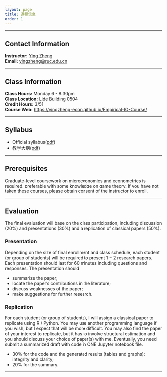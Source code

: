 ```yaml
---
layout: page
title: 课程信息
order: 1
---
```

***

## Contact Information
**Instructor:** [Ying Zheng](https://yingzheng-econ.github.io)  
**Email:** [yingzheng@ruc.edu.cn](mailto:yingzheng@ruc.edu.cn)

***

## Class Information
**Class Hours:** Monday 6 - 8:30pm  
**Class Location:** Lide Building 0504  
**Credit Hours:** 3/51  
**Course Web:** https://yingzheng-econ.github.io/Empirical-IO-Course/

***

## Syllabus
- Official syllabus([pdf](/Empirical-IO-Course/Syllabus-EIO-RUC-2022-Fall-EN.pdf))
- 教学大纲([pdf](/Empirical-IO-Course/Syllabus-EIO-RUC-2022-Fall-CN.pdf))

***

## Prerequisites  
Graduate-level coursework on microeconomics and econometrics is required, preferable with some knowledge on game theory. If you have not taken these courses, please obtain consent of the instructor to enroll.

***

## Evaluation  
The final evaluation will base on the class participation, including discussion (20%) and presentations (30%) and a replication of classical papers (50%).

### Presentation
Depending on the size of final enrollment and class schedule, each student (or group of students) will be required to present 1 − 2 research papers. Each presentation should last for 60 minutes including questions and responses. The presentation should
- summarize the paper;  
- locate the paper’s contributions in the literature;
- discuss weaknesses of the paper;  
- make suggestions for further research. 

### Replication
For each student (or group of students), I will assign a classical paper to replicate using R / Python. You may use another programming language if you wish, but I expect that will be more difficult. You may also find the paper of your interest to replicate, but it has to involve structural estimation and you should discuss your choice of paper(s) with me. Eventually, you need submit a summarized draft with code in ONE Jupyter notebook file.
- 30% for the code and the generated results (tables and graphs): integrity and clarity;  
- 20% for the summary.

***
